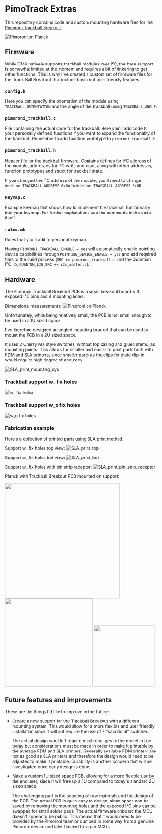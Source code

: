 # PimoTrack Extras

This repository contains code and custom mounting hardware files for the [Pimoroni Trackball Breakout](https://shop.pimoroni.com/products/trackball-breakout).

![Pimoroni on Planck](https://github.com/Cipulot/PimoPoint/blob/main/media/Pimoroni_on_Planck.jpg?raw=true)

## Firmware

While QMK natively supports trackball modules over I²C, the base support is somewhat limited at the moment and requires a bit of tinkering to get other functions.
This is why I've created a custom set of firmware files for the Track Ball Breakout that include basic but user friendly features.

### `config.h`

Here you can specify the orientation of the module using `TRACKBALL_ORIENTATION` and the angle of the trackball using `TRACKBALL_ANGLE`.

### `pimoroni_trackball.c`

File containing the actual code for the trackball. Here you'll add code to your personally defined functions if you want to expand the functionality of the trackball. Remember to add function prototype to `pimoroni_trackball.h`.

### `pimoroni_trackball.h`

Header file for the trackball firmware. Contains defines for I²C address of the module, addresses for I²C write and read, along with other addresses, function prototypes and struct for trackball state.

If you changed the I²C address of the module, you'll need to change `#define TRACKBALL_ADDRESS 0x0A` to `#define TRACKBALL_ADDRESS 0x0B`.

### `keymap.c`

Example keymap that shows how to implement the trackball functionality into your keymap.
For further explanations see the comments in the code itself.

### `rules.mk`

Rules that you'll add to personal keymap.

Having `PIMORONI_TRACKBALL_ENABLE = yes` will automatically enable pointing device capabilities through `POINTING_DEVICE_ENABLE = yes` and add required files to the build process (`SRC += pimoroni_trackball.c` and the Quantum I²C lib, `QUANTUM_LIB_SRC += i2c_master.c`).

## Hardware

The Pimoroni Trackball Breakout PCB is a small breakout board with exposed I²C pins and 4 mounting holes.

Dimensional measurements:
![Pimoroni on Planck](https://github.com/Cipulot/PimoPoint/blob/main/media/Mechanical_drawing.jpg?raw=true)

Unfortunately, while being relatively small, the PCB is not small enough to be used in a 1U sized space.

I've therefore designed an angled mounting bracket that can be used to mount the PCB in a 2U sized space.

It uses 2 Cherry MX style switches, without top casing and glued stems, as mounting points.
This allows for smaller and easier to print parts both with FDM and SLA printers, since smaller parts as the clips for plate clip-in would require high degree of accuracy.

![SLA_print_mounting_sys](https://github.com/Cipulot/PimoPoint/blob/main/media/SLA_print_mounting_sys.jpg?raw=true)

### Trackball support w_ fix holes

![w_ fix holes](https://github.com/Cipulot/PimoPoint/blob/main/media/3D_Trackball_support_w__fix_holes.jpg?raw=true)

### Trackball support w_o fix holes

![w_o fix holes](https://github.com/Cipulot/PimoPoint/blob/main/media/3D_Trackball_support_w_o_fix_holes.jpg?raw=true)

### Fabrication example

Here's a collection of printed parts using SLA print method.

Support w_ fix holes top view:
![SLA_print_top](https://github.com/Cipulot/PimoPoint/blob/main/media/SLA_print_top.jpg?raw=true)

Support w_ fix holes bot view:
![SLA_print_bot](https://github.com/Cipulot/PimoPoint/blob/main/media/SLA_print_bot.jpg?raw=true)

Support w_ fix holes with pin strip receptor:
![SLA_print_pin_strip_receptor](https://github.com/Cipulot/PimoPoint/blob/main/media/SLA_print_pin_strip.jpg?raw=true)

Planck with Trackball Breakout PCB mounted on support:
<p float="left">
  <img src="https://github.com/Cipulot/PimoPoint/blob/main/media/Module_mounted_front_view.jpg?raw=true" width="380" />
  <img src="https://github.com/Cipulot/PimoPoint/blob/main/media/Module_mounted_top_view.jpg?raw=true" width="290" />
  <img src="https://github.com/Cipulot/PimoPoint/blob/main/media/Module_mounted_profile_view.jpg?raw=true" width="200" />
</p>

## Future features and improvements

These are the things I'd like to improve in the future:

* Create a new support for the Trackball Breakout with a different mounting system. This would allow for a more flexible and user friendly installation since it will not require the use of 2 "sacrificial" switches.

  The actual design wouldn't require much changes to the model in use today but considerations must be made in order to make it printable by the average FDM and SLA printers. Generally available FDM printers are not as good as SLA printers and therefore the design would need to be adjusted to make it printable. Durability is another concern that will be investigated once early design is done.

* Make a custom 1U sized space PCB, allowing for a more flexible use by the end user, since it will free up a 1U compared to today's standard 2U sized space.

  The challenging part is the sourcing of raw materials and the design of the PCB. The actual PCB is quite easy to design, since space can be saved by removing the mounting holes and the exposed I²C pins can be swapped for small solder pads. The actual firmware onboard the MCU doesn't appear to be public. This means that it would need to be provided by the Pimoroni team or dumped in some way from a genuine Pimoroni device and later flashed to virgin MCUs.
